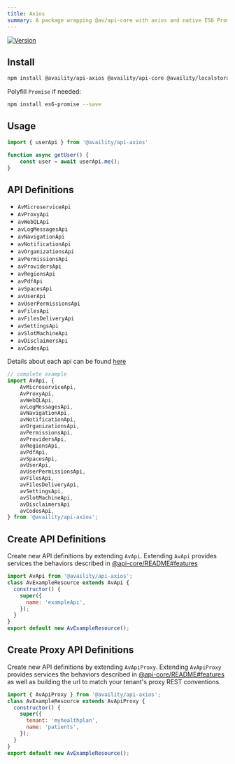 ```yaml
---
title: Axios
summary: A package wrapping @av/api-core with axios and native ES6 Promise.
---
```


[![Version](https://img.shields.io/npm/v/@availity/api-axios.svg?style=for-the-badge)](https://www.npmjs.com/package/@availity/api-axios)

## Install

```bash
npm install @availity/api-axios @availity/api-core @availity/localstorage-core --save
```

Polyfill `Promise` if needed:

```bash
npm install es6-promise --save
```

## Usage

```js
import { userApi } from '@availity/api-axios'

function async getUser() {
    const user = await userApi.me();
}
```

## API Definitions

- `AvMicroserviceApi`
- `AvProxyApi`
- `avWebQLApi`
- `avLogMessagesApi`
- `avNavigationApi`
- `avNotificationApi`
- `avOrganizationsApi`
- `avPermissionsApi`
- `avProvidersApi`
- `avRegionsApi`
- `avPdfApi`
- `avSpacesApi`
- `avUserApi`
- `avUserPermissionsApi`
- `avFilesApi`
- `avFilesDeliveryApi`
- `avSettingsApi`
- `avSlotMachineApi`
- `avDisclaimersApi`
- `avCodesApi`

Details about each api can be found [here](../api-core/src/resources/README.md)

```js
// complete example
import AvApi, {
    AvMicroserviceApi,
    AvProxyApi,
    avWebQLApi,
    avLogMessagesApi,
    avNavigationApi,
    avNotificationApi,
    avOrganizationsApi,
    avPermissionsApi,
    avProvidersApi,
    avRegionsApi,
    avPdfApi,
    avSpacesApi,
    avUserApi,
    avUserPermissionsApi,
    avFilesApi,
    avFilesDeliveryApi,
    avSettingsApi,
    avSlotMachineApi,
    avDisclaimersApi
    avCodesApi,
} from '@availity/api-axios';
```

## Create API Definitions

Create new API definitions by extending `AvApi`. Extending `AvApi` provides services the behaviors described in [@api-core/README#features](../api-core/README.md#features)

```js
import AvApi from '@availity/api-axios';
class AvExampleResource extends AvApi {
  constructor() {
    super({
      name: 'exampleApi',
    });
  }
}
export default new AvExampleResource();
```

## Create Proxy API Definitions

Create new API definitions by extending `AvApiProxy`. Extending `AvApiProxy` provides services the behaviors described in [@api-core/README#features](../api-core/README.md#features) as well as building the url to match your tenant's proxy REST conventions.

```js
import { AvApiProxy } from '@availity/api-axios';
class AvExampleResource extends AvApiProxy {
  constructor() {
    super({
      tenant: 'myhealthplan',
      name: 'patients',
    });
  }
}
export default new AvExampleResource();
```
